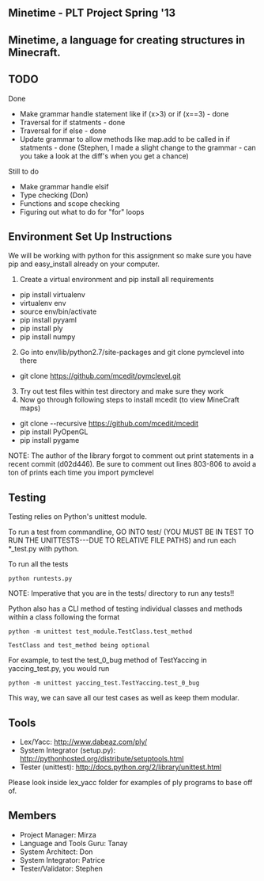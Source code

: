 ## Minetime - PLT Project Spring '13 ##

Minetime, a language for creating structures in Minecraft.
---------------------------------------------------------

TODO
----

Done
* Make grammar handle statement like if (x>3) or if (x==3) - done
* Traversal for if statments - done
* Traversal for if else - done 
* Update grammar to allow methods like map.add to be called in if statments - done
(Stephen, I made a slight change to the grammar - can you take a look at the diff's when you get a chance)

Still to do
* Make grammar handle elsif
* Type checking (Don)
* Functions and scope checking
* Figuring out what to do for "for" loops

Environment Set Up Instructions
-------------------------------
We will be working with python for this assignment so make sure you have pip and
easy_install already on your computer.

1. Create a virtual environment and pip install all requirements
  * pip install virtualenv
  * virtualenv env
  * source env/bin/activate
  * pip install pyyaml
  * pip install ply
  * pip install numpy

2. Go into env/lib/python2.7/site-packages and git clone pymclevel into there
  * git clone https://github.com/mcedit/pymclevel.git
3. Try out test files within test directory and make sure they work
4. Now go through following steps to install mcedit (to view MineCraft maps)
  * git clone --recursive https://github.com/mcedit/mcedit
  * pip install PyOpenGL
  * pip install pygame

NOTE: The author of the library forgot to comment out print statements in a
recent commit (d02d446). Be sure to comment out lines 803-806 to avoid a ton of
prints each time you import pymclevel

Testing
-------
Testing relies on Python's unittest module.

To run a test from commandline, GO INTO test/ (YOU MUST BE IN TEST TO RUN THE 
UNITTESTS---DUE TO RELATIVE FILE PATHS) and run each *_test.py with python.

To run all the tests 

    python runtests.py

NOTE: Imperative that you are in the tests/ directory to run any tests!!

Python also has a CLI method of testing individual classes and methods within
a class following the format

    python -m unittest test_module.TestClass.test_method

    TestClass and test_method being optional

For example, to test the test_0_bug method of TestYaccing in yaccing_test.py,
you would run

    python -m unittest yaccing_test.TestYaccing.test_0_bug

This way, we can save all our test cases as well as keep them modular.

Tools
-----
* Lex/Yacc: http://www.dabeaz.com/ply/
* System Integrator (setup.py): http://pythonhosted.org/distribute/setuptools.html
* Tester (unittest): http://docs.python.org/2/library/unittest.html

Please look inside lex_yacc folder for examples of ply programs to base off of.

Members
-------
* Project Manager:            Mirza
* Language and Tools Guru:    Tanay
* System Architect:           Don
* System Integrator:          Patrice
* Tester/Validator:           Stephen
